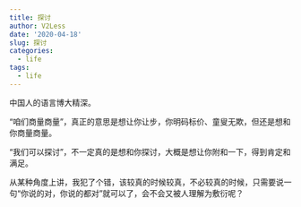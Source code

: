 ```yaml
---
title: 探讨
author: V2Less
date: '2020-04-18'
slug: 探讨
categories:
  - life
tags:
  - life
---
```


中国人的语言博大精深。

“咱们商量商量”，真正的意思是想让你让步，你明码标价、童叟无欺，但还是想和你商量商量。

“我们可以探讨”，不一定真的是想和你探讨，大概是想让你附和一下，得到肯定和满足。

从某种角度上讲，我犯了个错，该较真的时候较真，不必较真的时候，只需要说一句“你说的对，你说的都对”就可以了，会不会又被人理解为敷衍呢？




